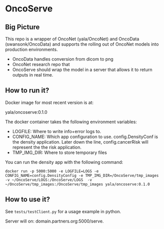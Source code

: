 # OncoServe

## Big Picture
This repo is a wrapper of OncoNet (yala/OncoNet) and OncoData
(swansonk/OncoData) and supports the rolling out of OncoNet models
into production environments.

- OncoData handles conversion from dicom to png
- OncoNet research repo that
- OncoServe should wrap the model in a server that allows it to return outputs in real time.

## How to run it?
Docker image for most recent version is at:

yala/oncoserve:0.1.0


The docker container takes the following environment variables:
- LOGFILE: Where to write info+error logs to.
- CONFIG_NAME: Which app configuration to use. config.DensityConf is the
density application. Later down the line, config.cancerRisk will represent the
the risk application.
- TMP_IMG_DIR: Where to store temporary files

You can run the density app with the following command:

```docker run -p 5000:5000 -e LOGFILE=LOGS -e CONFIG_NAME=config.DensityConfig -e TMP_IMG_DIR=/OncoServe/tmp_images  -v ~/OncoServe/LOGS:/OncoServe/LOGS  -v ~/OncoServe/tmp_images:/OncoServe/tmp_images yala/oncoserve:0.1.0```

## How to use it?
See `tests/testClient.py` for a usage example in python.

Server will on: domain.partners.org:5000/serve.

